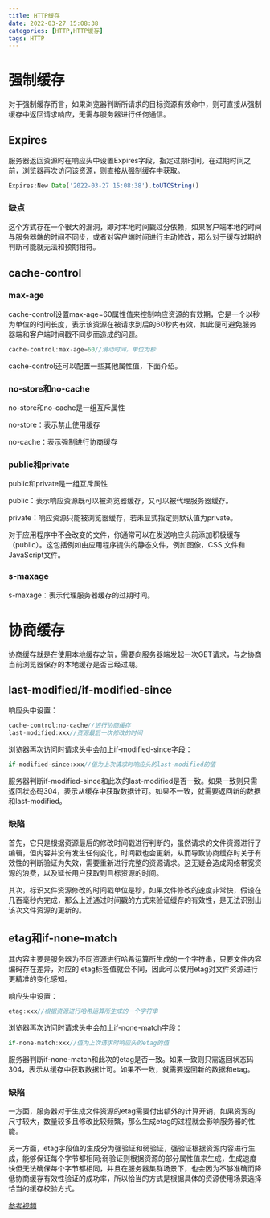 ```yaml
---
title: HTTP缓存
date: 2022-03-27 15:08:38
categories: [HTTP,HTTP缓存]
tags: HTTP
---
```


# 强制缓存

对于强制缓存而言，如果浏览器判断所请求的目标资源有效命中，则可直接从强制缓存中返回请求响应，无需与服务器进行任何通信。

## Expires

服务器返回资源时在响应头中设置Expires字段，指定过期时间。在过期时间之前，浏览器再次访问该资源，则直接从强制缓存中获取。

```js
Expires:New Date('2022-03-27 15:08:38').toUTCString()
```

### 缺点

这个方式存在一个很大的漏洞，即对本地时间戳过分依赖，如果客户端本地的时间与服务器端的时间不同步，或者对客户端时间进行主动修改，那么对于缓存过期的判断可能就无法和预期相符。

## cache-control

### max-age

cache-control设置max-age=60属性值来控制响应资源的有效期，它是一个以秒为单位的时间长度，表示该资源在被请求到后的60秒内有效，如此便可避免服务器端和客户端时间戳不同步而造成的问题。

```js
cache-control:max-age=60//滑动时间，单位为秒
```

cache-control还可以配置一些其他属性值，下面介绍。

### no-store和no-cache

no-store和no-cache是一组互斥属性

no-store：表示禁止使用缓存

no-cache：表示强制进行协商缓存

### public和private

public和private是一组互斥属性

public：表示响应资源既可以被浏览器缓存，又可以被代理服务器缓存。

private：响应资源只能被浏览器缓存，若未显式指定则默认值为private。

对于应用程序中不会改变的文件，你通常可以在发送响应头前添加积极缓存（public）。这包括例如由应用程序提供的静态文件，例如图像，CSS 文件和JavaScript文件。

### s-maxage

s-maxage：表示代理服务器缓存的过期时间。

# 协商缓存

协商缓存就是在使用本地缓存之前，需要向服务器端发起一次GET请求，与之协商当前浏览器保存的本地缓存是否已经过期。

## last-modified/if-modified-since

响应头中设置：

```js
cache-control:no-cache//进行协商缓存
last-modified:xxx//资源最后一次修改的时间
```

浏览器再次访问时请求头中会加上if-modified-since字段：

```js
if-modified-since:xxx//值为上次请求时响应头的last-modified的值
```

服务器判断if-modified-since和此次的last-modified是否一致。如果一致则只需返回状态码304，表示从缓存中获取数据计可。如果不一致，就需要返回新的数据和last-modified。

### 缺陷

首先，它只是根据资源最后的修改时间戳进行判断的，虽然请求的文件资源进行了编辑，但内容并没有发生任何变化，时间戳也会更新，从而导致协商缓存时关于有效性的判断验证为失效，需要重新进行完整的资源请求。这无疑会造成网络带宽资源的浪费，以及延长用户获取到目标资源的时间。

其次，标识文件资源修改的时间戳单位是秒，如果文件修改的速度非常快，假设在几百毫秒内完成，那么上述通过时间戳的方式来验证缓存的有效性，是无法识别出该次文件资源的更新的。

## etag和if-none-match

其内容主要是服务器为不同资源进行哈希运算所生成的一个字符串，只要文件内容编码存在差异，对应的 etag标签值就会不同，因此可以使用etag对文件资源进行更精准的变化感知。

响应头中设置：

```js
etag:xxx//根据资源进行哈希运算所生成的一个字符串
```

浏览器再次访问时请求头中会加上if-none-match字段：

```js
if-none-match:xxx//值为上次请求时响应头的etag的值
```

服务器判断if-none-match和此次的etag是否一致。如果一致则只需返回状态码304，表示从缓存中获取数据计可。如果不一致，就需要返回新的数据和etag。

### 缺陷

一方面，服务器对于生成文件资源的etag需要付出额外的计算开销，如果资源的尺寸较大，数量较多且修改比较频繁，那么生成etag的过程就会影响服务器的性能。

另一方面，etag字段值的生成分为强验证和弱验证，强验证根据资源内容进行生成，能够保证每个字节都相同;弱验证则根据资源的部分属性值来生成，生成速度快但无法确保每个字节都相同，并且在服务器集群场景下，也会因为不够准确而降低协商缓存有效性验证的成功率，所以恰当的方式是根据具体的资源使用场景选择恰当的缓存校验方式。

[参考视频](https://www.bilibili.com/video/BV1Jr4y1v7Nc?p=5&t=580.1)
